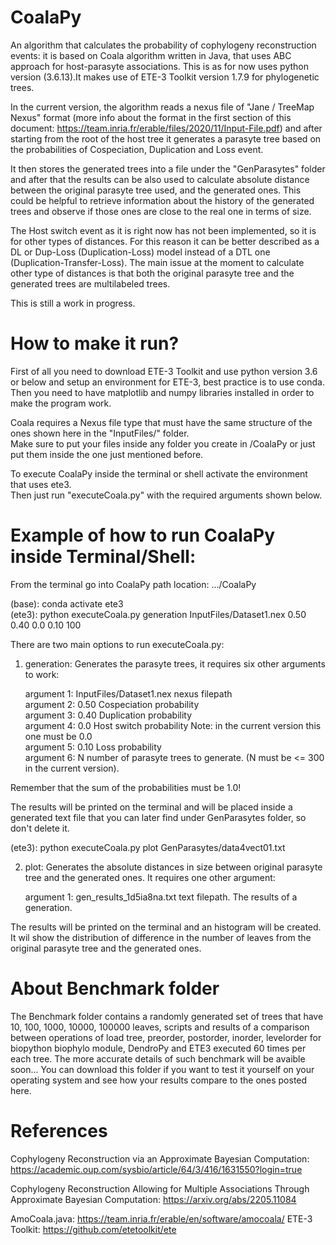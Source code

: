 # CoalaPy
An algorithm that calculates the probability of cophylogeny reconstruction events: it is based on Coala algorithm written in Java, that uses ABC approach for host-parasyte associations.
This is as for now uses python version (3.6.13).It makes use of ETE-3 Toolkit version 1.7.9 for phylogenetic trees.

In the current version, the algorithm reads a nexus file of "Jane / TreeMap Nexus" format 
(more info about the format in the first section of this document: https://team.inria.fr/erable/files/2020/11/Input-File.pdf)
and after starting from the root of the host tree it generates a parasyte tree based on the probabilities of Cospeciation, Duplication and Loss event.

It then stores the generated trees into a file under the "GenParasytes" folder and after that the results can be also used to calculate absolute distance between the original parasyte tree used, and the generated ones. This could be helpful to retrieve information about the history of the generated trees and observe if those ones are close to the real one in terms of size.

The Host switch event as it is right now has not been implemented, so it is for other types of distances. For this reason it can be better described as a DL or Dup-Loss (Duplication-Loss) model instead of a DTL one (Duplication-Transfer-Loss).
The main issue at the moment to calculate other type of distances is that both the original parasyte tree and the generated trees are multilabeled trees.

This is still a work in progress.

# How to make it run?

First of all you need to download ETE-3 Toolkit and use python version 3.6 or below and setup an environment for ETE-3, best practice is to use conda.
Then you need to have matplotlib and numpy libraries installed in order to make the program work.

Coala requires a Nexus file type that must have the same structure of the ones shown here in the "InputFiles/" folder. <br />
Make sure to put your files inside any folder you create in /CoalaPy or just put them inside the one just mentioned before.

To execute CoalaPy inside the terminal or shell activate the environment that uses ete3. <br />
Then just run "executeCoala.py" with the required arguments shown below.

# Example of how to run CoalaPy inside Terminal/Shell:

From the terminal go into CoalaPy path location: .../CoalaPy

(base): conda activate ete3 <br />
(ete3): python executeCoala.py generation InputFiles/Dataset1.nex 0.50 0.40 0.0 0.10 100

There are two main options to run executeCoala.py: <br />

1) generation: Generates the parasyte trees, it requires six other arguments to work: <br />

      argument 1: InputFiles/Dataset1.nex nexus filepath <br />
      argument 2: 0.50 Cospeciation probability <br />
      argument 3: 0.40 Duplication probability <br />
      argument 4: 0.0 Host switch probability Note: in the current version this one must be 0.0 <br />
      argument 5: 0.10 Loss probability <br />
      argument 6: N number of parasyte trees to generate. (N must be <= 300 in the current version). <br />
      
Remember that the sum of the probabilities must be 1.0!

The results will be printed on the terminal and will be placed inside a generated text file that you can later find under GenParasytes folder, so don't delete it.

(ete3): python executeCoala.py plot GenParasytes/data4vect01.txt

2) plot: Generates the absolute distances in size between original parasyte tree and the generated ones. It requires one other argument: <br />
    
    argument 1: gen_results_1d5ia8na.txt text filepath. The results of a generation. <br />

The results will be printed on the terminal and an histogram will be created. It wil show the distribution of difference in the number of leaves from the original parasyte tree and the generated ones.

# About Benchmark folder

The Benchmark folder contains a randomly generated set of trees that have 10, 100, 1000, 10000, 100000 leaves, scripts and results of a comparison between operations of load tree, preorder, postorder, inorder, levelorder for biopython biophylo module, DendroPy and ETE3 executed 60 times per each tree. The more accurate details of such benchmark will be avaible soon... 
You can download this folder if you want to test it yourself on your operating system and see how your results compare to the ones posted here.

# References

Cophylogeny Reconstruction via an Approximate Bayesian Computation: https://academic.oup.com/sysbio/article/64/3/416/1631550?login=true

Cophylogeny Reconstruction Allowing for Multiple Associations Through Approximate Bayesian Computation: https://arxiv.org/abs/2205.11084


AmoCoala.java: https://team.inria.fr/erable/en/software/amocoala/
ETE-3 Toolkit: https://github.com/etetoolkit/ete

